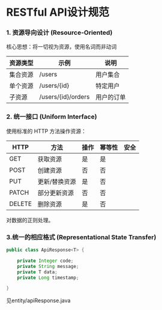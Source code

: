 # RESTful API设计规范

### 1. 资源导向设计 (Resource-Oriented)
核心思想：将一切视为资源，使用名词而非动词

|资源类型	|示例	|说明|
|-|-|-|
|集合资源|	/users|	用户集合|
|单个资源	|/users/{id}	|特定用户|
|子资源	|/users/{id}/orders	|用户的订单|

### 2. 统一接口 (Uniform Interface)
使用标准的 HTTP 方法操作资源：

|HTTP| 方法	|操作	|幂等性|	安全|
|-|-|-|-|-|
|GET	|获取资源	|是	|是|
|POST	|创建资源|	否|	否|
|PUT|	更新/替换资源|	是	|否|
|PATCH|	部分更新资源|	否|	否|
|DELETE|	删除资源	|是	|否|

对数据的正则处理。

### 3.统一的相应格式 (Representational State Transfer)


```java
public class ApiResponse<T> {

    private Integer code;
    private String message;
    private T data;
    private Long timestamp;

}
```

见entity/apiResponse.java



